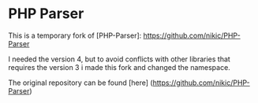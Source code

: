# PHP Parser

This is a temporary fork of [PHP-Parser]: https://github.com/nikic/PHP-Parser

I needed the version 4, but to avoid conflicts with other libraries that requires the version 3 i made this fork and changed the namespace.

The original repository can be found [here] (https://github.com/nikic/PHP-Parser)
